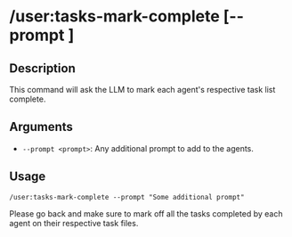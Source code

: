 # /user:tasks-mark-complete [--prompt <prompt>]

## Description

This command will ask the LLM to mark each agent's respective task list complete.

## Arguments

- `--prompt <prompt>`: Any additional prompt to add to the agents.

## Usage

```
/user:tasks-mark-complete --prompt "Some additional prompt"
```

Please go back and make sure to mark off all the tasks completed by each agent on their respective task files.
